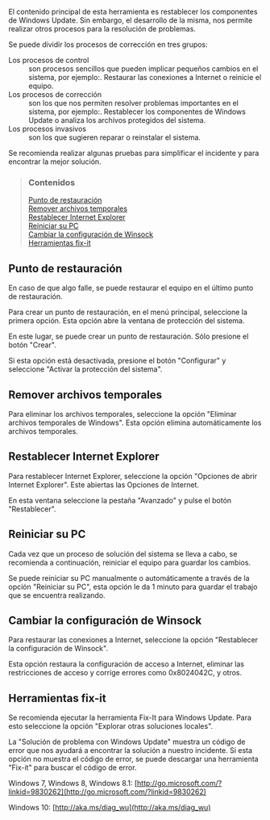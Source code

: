 El contenido principal de esta herramienta es restablecer los componentes de Windows Update. Sin embargo, el desarrollo de la misma, nos permite realizar otros procesos para la resolución de problemas.

Se puede dividir los procesos de corrección en tres grupos:

<dl>
<dt>Los procesos de control</dt>
<dd>son procesos sencillos que pueden implicar pequeños cambios en el sistema, por ejemplo:. Restaurar las conexiones a Internet o reinicie el equipo.<dd>
<dt>Los procesos de corrección</dt>
<dd>son los que nos permiten resolver problemas importantes en el sistema, por ejemplo:. Restablecer los componentes de Windows Update o analiza los archivos protegidos del sistema.</dd>
<dt>Los procesos invasivos</dt>
<dd>son los que sugieren reparar o reinstalar el sistema.</dd>
</dl>

Se recomienda realizar algunas pruebas para simplificar el incidente y para encontrar la mejor solución.


> ### Contenidos
> 
> [Punto de restauración](#punto-de-restauración) <br />
> [Remover archivos temporales](#remover-archivos-temporales) <br />
> [Restablecer Internet Explorer](#restablecer-internet-explorer) <br />
> [Reiniciar su PC](#reiniciar-su-pc) <br />
> [Cambiar la configuración de Winsock](#cambiar-la-configuración-de-winsock) <br />
> [Herramientas fix-it](#herramientas-fix-it)


## Punto de restauración

En caso de que algo falle, se puede restaurar el equipo en el último punto de restauración.

Para crear un punto de restauración, en el menú principal, seleccione la primera opción. Esta opción abre la ventana de protección del sistema.

En este lugar, se puede crear un punto de restauración. Sólo presione el botón "Crear".

Si esta opción está desactivada, presione el botón "Configurar" y seleccione "Activar la protección del sistema".


## Remover archivos temporales

Para eliminar los archivos temporales, seleccione la opción "Eliminar archivos temporales de Windows". Esta opción elimina automáticamente los archivos temporales.


## Restablecer Internet Explorer

Para restablecer Internet Explorer, seleccione la opción "Opciones de abrir Internet Explorer". Este abiertas las Opciones de Internet.

En esta ventana seleccione la pestaña "Avanzado" y pulse el botón "Restablecer".


## Reiniciar su PC

Cada vez que un proceso de solución del sistema se lleva a cabo, se recomienda a continuación, reiniciar el equipo para guardar los cambios.

Se puede reiniciar su PC manualmente o automáticamente a través de la opción "Reiniciar su PC", esta opción le da 1 minuto para guardar el trabajo que se encuentra realizando.


## Cambiar la configuración de Winsock

Para restaurar las conexiones a Internet, seleccione la opción "Restablecer la configuración de Winsock".

Esta opción restaura la configuración de acceso a Internet, eliminar las restricciones de acceso y corrige errores como 0x8024042C, y otros.


## Herramientas fix-it

Se recomienda ejecutar la herramienta Fix-It para Windows Update. Para esto seleccione la opción "Explorar otras soluciones locales".

La "Solución de problema con Windows Update" muestra un código de error que nos ayudará a encontrar la solución a nuestro incidente. Si esta opción no muestra el código de error, se puede descargar una herramienta "Fix-it" para buscar el código de error.

Windows 7, Windows 8, Windows 8.1: [http://go.microsoft.com/?linkid=9830262](http://go.microsoft.com/?linkid=9830262)

Windows 10: [http://aka.ms/diag_wu](http://aka.ms/diag_wu)
